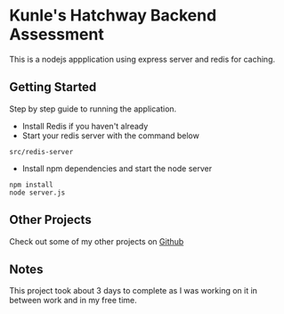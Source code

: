 # Kunle's Hatchway Backend Assessment
This is a nodejs appplication using express server and redis for caching. 

## Getting Started
Step by step guide to running the application. 

* Install Redis if you haven't already
* Start your redis server with the command below

````
src/redis-server
````

* Install npm dependencies and start the node server

````
npm install
node server.js
````

## Other Projects

Check out some of my other projects on [Github](https://github.com/kunle05)

## Notes

This project took about 3 days to complete as I was working on it in between work and in my free time.
